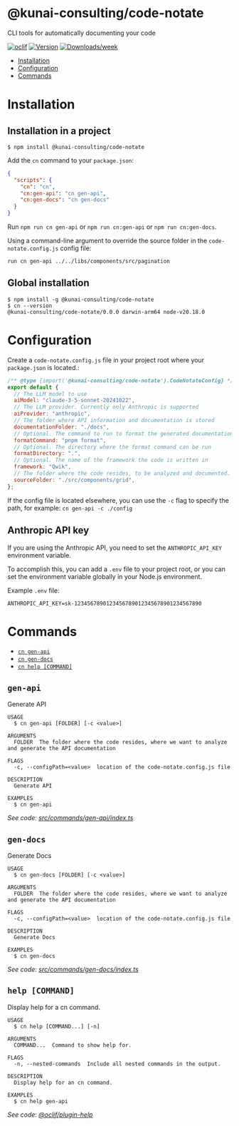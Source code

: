 @kunai-consulting/code-notate
=================

CLI tools for automatically documenting your code

[![oclif](https://img.shields.io/badge/cli-oclif-brightgreen.svg)](https://oclif.io)
[![Version](https://img.shields.io/npm/v/@kunai-consulting/code-notate.svg)](https://npmjs.org/package/@kunai-consulting/code-notate)
[![Downloads/week](https://img.shields.io/npm/dw/@kunai-consulting/code-notate.svg)](https://npmjs.org/package/@kunai-consulting/code-notate)

<!-- toc -->
* [Installation](#installation)
* [Configuration](#configuration)
* [Commands](#commands)
<!-- tocstop -->
# Installation
<!-- usage -->
## Installation in a project
```sh-session
$ npm install @kunai-consulting/code-notate
```
Add the `cn` command to your `package.json`:

```json
{
  "scripts": {
    "cn": "cn",
    "cn:gen-api": "cn gen-api",
    "cn:gen-docs": "cn gen-docs"
  }
}
```
Run `npm run cn gen-api` or `npm run cn:gen-api` or `npm run cn:gen-docs`.

Using a command-line argument to override the source folder in the `code-notate.config.js` config file: 

`run cn gen-api ../../libs/components/src/pagination`

## Global installation
```sh-session
$ npm install -g @kunai-consulting/code-notate
$ cn --version
@kunai-consulting/code-notate/0.0.0 darwin-arm64 node-v20.18.0
```
<!-- usagestop -->

# Configuration

Create a `code-notate.config.js` file in your project root where your `package.json` is located.:

```javascript
/** @type {import('@kunai-consulting/code-notate').CodeNotateConfig} */
export default {
  // The LLM model to use
  aiModel: "claude-3-5-sonnet-20241022",
  // The LLM provider. Currently only Anthropic is supported
  aiProvider: "anthropic",
  // The folder where API information and documentation is stored
  documentationFolder: "./docs",
  // Optional. The command to run to format the generated documentation
  formatCommand: "pnpm format",
  // Optional. The directory where the format command can be run
  formatDirectory: ".",
  // Optional. The name of the framework the code is written in
  framework: "Qwik",
  // The folder where the code resides, to be analyzed and documented. Can be overridden with a command-line argument.
  sourceFolder: "./src/components/grid",
};
```
If the config file is located elsewhere, you can use the `-c` flag to specify the path, for example: `cn gen-api -c ./config`

## Anthropic API key
If you are using the Anthropic API, you need to set the `ANTHROPIC_API_KEY` environment variable.

To accomplish this, you can add a `.env` file to your project root, or you can set the environment variable globally in your Node.js environment.

Example `.env` file:
```
ANTHROPIC_API_KEY=sk-1234567890123456789012345678901234567890
```

# Commands
<!-- commands -->
* [`cn gen-api`](#gen-api)
* [`cn gen-docs`](#gen-docs)
* [`cn help [COMMAND]`](#help-command)

## `gen-api`

Generate API

```
USAGE
  $ cn gen-api [FOLDER] [-c <value>]

ARGUMENTS
  FOLDER  The folder where the code resides, where we want to analyze and generate the API documentation

FLAGS
  -c, --configPath=<value>  location of the code-notate.config.js file

DESCRIPTION
  Generate API

EXAMPLES
  $ cn gen-api
```

_See code: [src/commands/gen-api/index.ts](https://github.com/kunai-consulting/code-notate/tree/main/src/commands/gen-api/index.ts)_

## `gen-docs`

Generate Docs

```
USAGE
  $ cn gen-docs [FOLDER] [-c <value>]

ARGUMENTS
  FOLDER  The folder where the code resides, where we want to analyze and generate the API documentation

FLAGS
  -c, --configPath=<value>  location of the code-notate.config.js file

DESCRIPTION
  Generate Docs

EXAMPLES
  $ cn gen-docs
```

_See code: [src/commands/gen-docs/index.ts](https://github.com/kunai-consulting/code-notate/tree/main/cli/src/commands/gen-docs/index.ts)_

## `help [COMMAND]`

Display help for a cn command.

```
USAGE
  $ cn help [COMMAND...] [-n]

ARGUMENTS
  COMMAND...  Command to show help for.

FLAGS
  -n, --nested-commands  Include all nested commands in the output.

DESCRIPTION
  Display help for an cn command.
  
EXAMPLES
  $ cn help gen-api
```

_See code: [@oclif/plugin-help](https://github.com/oclif/plugin-help/blob/v6.2.26/src/commands/help.ts)_

<!-- commandsstop -->
